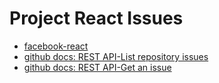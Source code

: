# Project React Issues

- [facebook-react](https://github.com/facebook/react/issues?q=is%3Aissue+is%3Aopen+sort%3Acomments-desc)
- [github docs: REST API-List repository issues](https://docs.github.com/en/rest/issues/issues?apiVersion=2022-11-28#list-repository-issues)
- [github docs: REST API-Get an issue](https://docs.github.com/en/rest/issues/issues?apiVersion=2022-11-28#get-an-issue)
